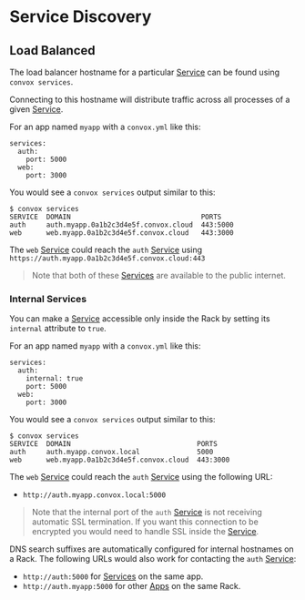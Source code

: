 # Service Discovery

## Load Balanced

The load balancer hostname for a particular [Service](../reference/primitives/app/service.md) can
be found using `convox services`.

Connecting to this hostname will distribute traffic across all processes of a given
[Service](../reference/primitives/app/service.md).

For an app named `myapp` with a `convox.yml` like this:

    services:
      auth:
        port: 5000
      web:
        port: 3000

You would see a `convox services` output similar to this:

    $ convox services
    SERVICE  DOMAIN                                PORTS
    auth     auth.myapp.0a1b2c3d4e5f.convox.cloud  443:5000
    web      web.myapp.0a1b2c3d4e5f.convox.cloud   443:3000

The `web` [Service](../reference/primitives/app/service.md) could reach the `auth`
[Service](../reference/primitives/app/service.md) using `https://auth.myapp.0a1b2c3d4e5f.convox.cloud:443`

> Note that both of these [Services](../reference/primitives/app/service.md) are available to the public internet.

### Internal Services

You can make a [Service](../reference/primitives/app/service.md) accessible only inside the Rack
by setting its `internal` attribute to `true`.

For an app named `myapp` with a `convox.yml` like this:

    services:
      auth:
        internal: true
        port: 5000
      web:
        port: 3000

You would see a `convox services` output similar to this:

    $ convox services
    SERVICE  DOMAIN                               PORTS
    auth     auth.myapp.convox.local              5000
    web      web.myapp.0a1b2c3d4e5f.convox.cloud  443:3000

The `web` [Service](../reference/primitives/app/service.md) could reach the `auth` [Service](../reference/primitives/app/service.md) using the following URL:

* `http://auth.myapp.convox.local:5000`

> Note that the internal port of the `auth` [Service](../reference/primitives/app/service.md) is not receiving
> automatic SSL termination. If you want this connection to be encrypted you would need to handle SSL
> inside the [Service](../reference/primitives/app/service.md).

DNS search suffixes are automatically configured for internal hostnames on a Rack. The following URLs would
also work for contacting the `auth` [Service](../reference/primitives/app/service.md):

* `http://auth:5000` for [Services](../reference/primitives/app/service.md) on the same app.
* `http://auth.myapp:5000` for other [Apps](../reference/primitives/app.md) on the same Rack.